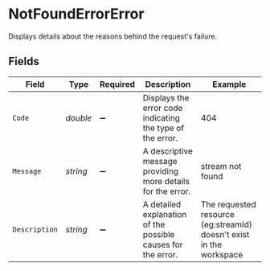 # NotFoundErrorError

Displays details about the reasons behind the request's failure.


## Fields

| Field                                                               | Type                                                                | Required                                                            | Description                                                         | Example                                                             |
| ------------------------------------------------------------------- | ------------------------------------------------------------------- | ------------------------------------------------------------------- | ------------------------------------------------------------------- | ------------------------------------------------------------------- |
| `Code`                                                              | *double*                                                            | :heavy_minus_sign:                                                  | Displays the error code indicating the type of the error.           | 404                                                                 |
| `Message`                                                           | *string*                                                            | :heavy_minus_sign:                                                  | A descriptive message providing more details for the error.         | stream not found                                                    |
| `Description`                                                       | *string*                                                            | :heavy_minus_sign:                                                  | A detailed explanation of the possible causes for the error.<br/>   | The requested resource (eg:streamId) doesn't exist in the workspace |